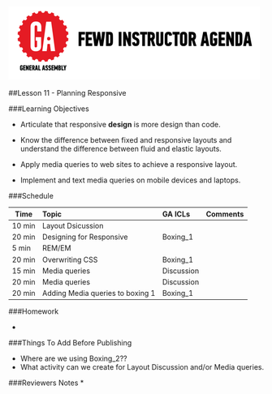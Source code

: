 
![GeneralAssemb.ly](../../assets/ICL_icons/instr_agenda.png)


##Lesson 11 - Planning Responsive 


###Learning Objectives

*	Articulate that responsive __design__ is more design than code.

*	Know the difference between fixed and responsive layouts and understand the difference between fluid and elastic layouts.

*	Apply media queries to web sites to achieve a responsive layout.

*	Implement and text media queries on mobile devices and laptops.


###Schedule


| Time        | Topic| GA ICLs| Comments |
| ------------- |:-------------|:-------------------|:----------------|
| 10 min | Layout Dsicussion | | |
|20 min| Designing for Responsive| Boxing_1| |
|5 min| REM/EM | | |
|20 min|Overwriting CSS| Boxing_1 | |
|15 min|Media queries| Discussion | |
|20 min| Media queries| Discussion | |
|20 min| Adding Media queries to boxing 1| Boxing_1 | |



###Homework

*	


###Things To Add Before Publishing


*	Where are we using Boxing_2?? 
*	What activity can we create for Layout Discussion and/or Media queries.


###Reviewers Notes
*	